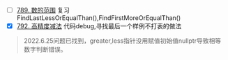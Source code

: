 - [ ] [789. 数的范围](https://www.acwing.com/problem/content/description/791/)
复习FindLastLessOrEqualThan(),FindFirstMoreOrEqualThan()  
- [x] [792. 高精度减法](https://www.acwing.com/problem/content/794/)
代码debug,寻找最后一个样例不打表的做法  
> 2022.6.25问题已找到，greater,less指针没用赋值初始值nullptr导致相等数字判断错误。  